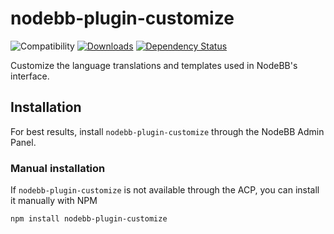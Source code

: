 # nodebb-plugin-customize

![Compatibility](https://packages.nodebb.org/api/v1/plugins/nodebb-plugin-customize/compatibility.png)
[![Downloads](https://img.shields.io/npm/dm/nodebb-plugin-customize.svg)](https://www.npmjs.com/package/nodebb-plugin-customize)
[![Dependency Status](https://david-dm.org/NodeBB-Community/nodebb-plugin-customize.svg)](https://david-dm.org/NodeBB/nodebb-plugin-customize)

Customize the language translations and templates used in NodeBB's interface.

## Installation

For best results, install `nodebb-plugin-customize` through the NodeBB Admin Panel.

### Manual installation

If `nodebb-plugin-customize` is not available through the ACP, you can install it manually with NPM

    npm install nodebb-plugin-customize
